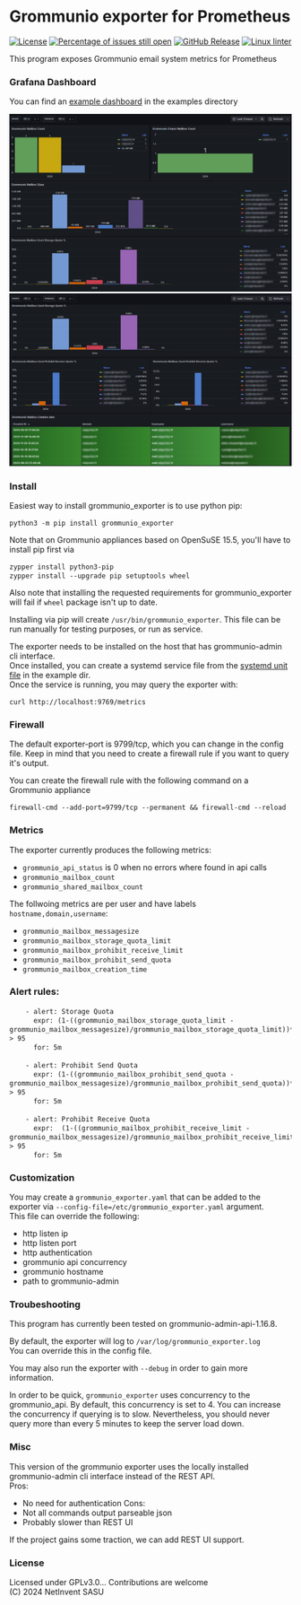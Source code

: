# Grommunio exporter for Prometheus
[![License](https://img.shields.io/badge/license-GPLv3-blu.svg)](https://opensource.org/licenses/GPL-3.0)
[![Percentage of issues still open](http://isitmaintained.com/badge/open/netinvent/grommunio_exporter.svg)](http://isitmaintained.com/project/netinvent/grommunio_exporter "Percentage of issues still open")
[![GitHub Release](https://img.shields.io/github/release/netinvent/grommunio_exporter.svg?label=Latest)](https://github.com/netinvent/grommunio_exporter/releases/latest)
[![Linux linter](https://github.com/netinvent/grommunio_exporter/actions/workflows/pylint-linux.yaml/badge.svg)](https://github.com/netinvent/grommunio_exporter/actions/workflows/pylint-linux.yaml)


This program exposes Grommunio email system metrics for Prometheus 

### Grafana Dashboard

You can find an [example dashboard](examples/grafana_dashboard_v0.1.0.json) in the examples directory

![image](examples/grafana_dashboard_v0.1.0.png)
![image](examples/grafana_dashboard_v0.1.0b.png)

### Install

Easiest way to install grommunio_exporter is to use python pip:
```
python3 -m pip install grommunio_exporter
```

Note that on Grommunio appliances based on OpenSuSE 15.5, you'll have to install pip first via
```
zypper install python3-pip
zypper install --upgrade pip setuptools wheel
```
Also note that installing the requested requirements for grommunio_exporter will fail if `wheel` package isn't up to date. 

Installing via pip will create `/usr/bin/grommunio_exporter`. This file can be run manually for testing purposes, or run as service.

The exporter needs to be installed on the host that has grommunio-admin cli interface.  
Once installed, you can create a systemd service file from the [systemd unit file](examples/grommunio_exporter.service) in the example dir.  
Once the service is running, you may query the exporter with:
```
curl http://localhost:9769/metrics
```

### Firewall

The default exporter-port is 9799/tcp, which you can change in the config file.
Keep in mind that you need to create a firewall rule if you want to query it's output.

You can create the firewall rule with the following command on a Grommunio appliance
```
firewall-cmd --add-port=9799/tcp --permanent && firewall-cmd --reload
```

### Metrics

The exporter currently produces the following metrics:  

- `grommunio_api_status` is 0 when no errors where found in api calls
- `grommunio_mailbox_count`
- `grommunio_shared_mailbox_count`

The follwoing metrics are per user and have labels `hostname,domain,username`:

- `grommunio_mailbox_messagesize`
- `grommunio_mailbox_storage_quota_limit`
- `grommunio_mailbox_prohibit_receive_limit`
- `grommunio_mailbox_prohibit_send_quota`
- `grommunio_mailbox_creation_time`


### Alert rules:

```
    - alert: Storage Quota
      expr: (1-((grommunio_mailbox_storage_quota_limit - grommunio_mailbox_messagesize)/grommunio_mailbox_storage_quota_limit))*100 > 95
      for: 5m

    - alert: Prohibit Send Quota
      expr: (1-((grommunio_mailbox_prohibit_send_quota - grommunio_mailbox_messagesize)/grommunio_mailbox_prohibit_send_quota))*100 > 95
      for: 5m

    - alert: Prohibit Receive Quota
      expr:  (1-((grommunio_mailbox_prohibit_receive_limit - grommunio_mailbox_messagesize)/grommunio_mailbox_prohibit_receive_limit))*100 > 95
      for: 5m
```

### Customization

You may create a `grommunio_exporter.yaml` that can be added to the exporter via `--config-file=/etc/grommunio_exporter.yaml` argument.  
This file can override the following:
- http listen ip
- http listen port
- http authentication
- grommunio api concurrency
- grommunio hostname
- path to grommunio-admin

### Troubeshooting

This program has currently been tested on grommunio-admin-api-1.16.8.

By default, the exporter will log to `/var/log/grommunio_exporter.log`  
You can override this in the config file.

You may also run the exporter with `--debug` in order to gain more information.

In order to be quick, `grommunio_exporter` uses concurrency to the grommunio_api.
By default, this concurrency is set to 4. You can increase the concurrency if querying is to slow.
Nevertheless, you should never query more than every 5 minutes to keep the server load down.

### Misc

This version of the grommunio exporter uses the locally installed grommunio-admin cli interface instead of the REST API.  
Pros:
- No need for authentication
Cons:
- Not all commands output parseable json
- Probably slower than REST UI

If the project gains some traction, we can add REST UI support.

### License

Licensed under GPLv3.0... Contributions are welcome  
(C) 2024 NetInvent SASU  
